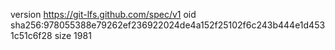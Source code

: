 version https://git-lfs.github.com/spec/v1
oid sha256:978055388e79262ef236922024de4a152f25102f6c243b444e1d4531c51c6f28
size 1981
